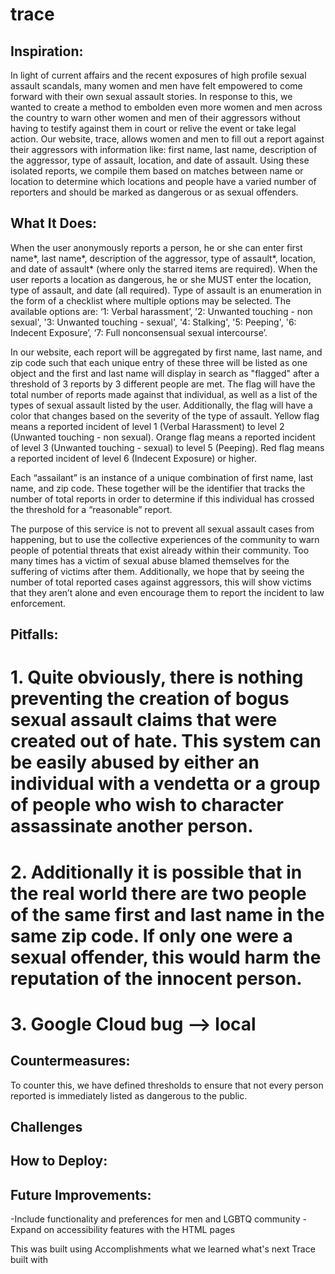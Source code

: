 # trace

## Inspiration: 
In light of current affairs and the recent exposures of high profile sexual assault scandals, many women and men have felt empowered to come forward with their own sexual assault stories. In response to this, we wanted to create a method to embolden even more women and men across the country to warn other women and men of their aggressors without having to testify against them in court or relive the event or take legal action. Our website, trace, allows women and men to fill out a report against their aggressors with information like: first name, last name, description of the aggressor, type of assault, location, and date of assault. Using these isolated reports, we compile them based on matches between name or location to determine which locations and people have a varied number of reporters and should be marked as dangerous or as sexual offenders. 

## What It Does:
When the user anonymously reports a person, he or she can enter first name*, last name*, description of the aggressor, type of assault*, location, and date of assault* (where only the starred items are required). When the user reports a location as dangerous, he or she MUST enter the location, type of assault, and date (all required). Type of assault is an enumeration in the form of a checklist where multiple options may be selected. The available options are: ‘1: Verbal harassment’, ’2: Unwanted touching - non sexual', '3: Unwanted touching - sexual', '4: Stalking', '5: Peeping', '6: Indecent Exposure’, ‘7: Full nonconsensual sexual intercourse’. 

In our website, each report will be aggregated by first name, last name, and zip code such that each unique entry of these three will be listed as one object and the first and last name will display in search as "flagged" after a threshold of 3 reports by 3 different people are met. The flag will have the total number of reports made against that individual, as well as a list of the types of sexual assault listed by the user. Additionally, the flag will have a color that changes based on the severity of the type of assault. Yellow flag means a reported incident of level 1 (Verbal Harassment) to level 2 (Unwanted touching - non sexual). Orange flag means a reported incident of level 3 (Unwanted touching - sexual) to level 5 (Peeping). Red flag means a reported incident of level 6 (Indecent Exposure) or higher. 

Each “assailant” is an instance of a unique combination of first name, last name, and zip code. These together will be the identifier that tracks the number of total reports in order to determine if this individual has crossed the threshold for a “reasonable” report.

The purpose of this service is not to prevent all sexual assault cases from happening, but to use the collective experiences of the community to warn people of potential threats that exist already within their community. Too many times has a victim of sexual abuse blamed themselves for the suffering of victims after them. Additionally, we hope that by seeing the number of total reported cases against aggressors, this will show victims that they aren’t alone and even encourage them to report the incident to law enforcement. 

## Pitfalls: 
# 1. Quite obviously, there is nothing preventing the creation of bogus sexual assault claims that were created out of hate. This system can be easily abused by either an individual with a vendetta or a group of people who wish to character assassinate another person. 
# 2. Additionally it is possible that in the real world there are two people of the same first and last name in the same zip code. If only one were a sexual offender, this would harm the reputation of the innocent person. 
# 3. Google Cloud bug —> local 

## Countermeasures: 
To counter this, we have defined thresholds to ensure that not every person reported is immediately listed as dangerous to the public. 

## Challenges

## How to Deploy:

## Future Improvements:
  -Include functionality and preferences for men and LGBTQ community
  -Expand on accessibility features with the HTML pages
  
  This was built using
  Accomplishments
  what we learned
  what's next Trace
  built with 
